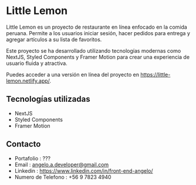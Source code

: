 # Little Lemon
Little Lemon es un proyecto de restaurante en línea enfocado en la comida peruana. Permite a 
los usuarios iniciar sesión, hacer pedidos para entrega y agregar artículos a su lista de favoritos.

Este proyecto se ha desarrollado utilizando tecnologías modernas como NextJS, Styled Components y Framer Motion 
para crear una experiencia de usuario fluida y atractiva.

Puedes acceder a una versión en línea del proyecto en https://little-lemon.netlify.app/.

## Tecnologías utilizadas

- NextJS
- Styled Components
- Framer Motion

## Contacto

- Portafolio : ???
- Email : angelo.a.developer@gmail.com
- Linkedin : https://www.linkedin.com/in/front-end-angelo/
- Numero de Telefono : +56 9 7823 4940

